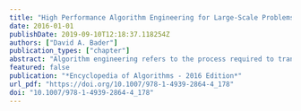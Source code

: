 ```yaml
---
title: "High Performance Algorithm Engineering for Large-Scale Problems"
date: 2016-01-01
publishDate: 2019-09-10T12:18:37.118254Z
authors: ["David A. Bader"]
publication_types: ["chapter"]
abstract: "Algorithm engineering refers to the process required to transform a pencil-and-paper algorithm into a robust, efficient, well tested, and easily usable implementation. Thus it encompasses a number of topics, from modeling cache behavior to the principles of good software engineering; its main focus, however, is experimentation. In that sense, it may be viewed as a recent outgrowth of Experimental Algorithmics [14], which is specifically devoted to the development of methods, tools, and practices for assessing and refining algorithms through experimentation. The ACM Journal of Experimental Algorithmics (JEA), at URL www.jea.acm.org, is devoted to this area.  High-performance algorithm engineering [2] focuses on one of the many facets of algorithm engineering: speed. The high‐performance aspect does not immediately imply parallelism; in fact, in any highly parallel task, most of the impact of high‐performance..."
featured: false
publication: "*Encyclopedia of Algorithms - 2016 Edition*"
url_pdf: "https://doi.org/10.1007/978-1-4939-2864-4_178"
doi: "10.1007/978-1-4939-2864-4_178"
---
```


